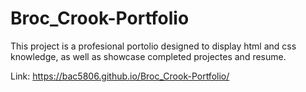 # Broc_Crook-Portfolio

This project is a profesional portolio designed to display html and css knowledge, as well as showcase completed projectes and resume. 

Link: https://bac5806.github.io/Broc_Crook-Portfolio/
